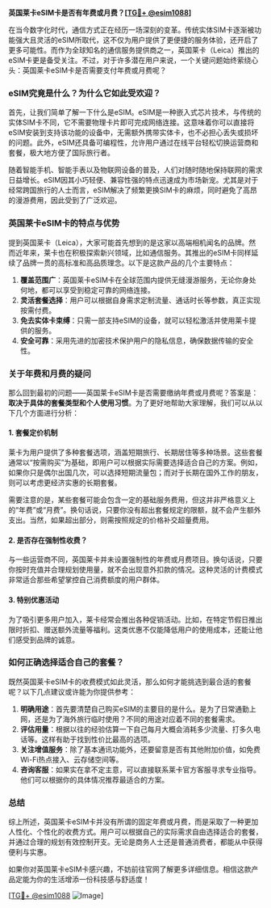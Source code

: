 **英国莱卡eSIM卡是否有年费或月费？[[TG💪+ @esim1088](https://t.me/s/esim1088)]**

在当今数字化时代，通信方式正在经历一场深刻的变革。传统实体SIM卡逐渐被功能强大且灵活的eSIM所取代，这不仅为用户提供了更便捷的服务体验，还开启了更多可能性。而作为全球知名的通信服务提供商之一，英国莱卡（Leica）推出的eSIM卡更是备受关注。不过，对于许多潜在用户来说，一个关键问题始终萦绕心头：英国莱卡eSIM卡是否需要支付年费或月费呢？

### eSIM究竟是什么？为什么它如此受欢迎？

首先，让我们简单了解一下什么是eSIM。eSIM是一种嵌入式芯片技术，与传统的实体SIM卡不同，它不需要物理卡片即可完成网络连接。这意味着你可以直接将eSIM安装到支持该功能的设备中，无需额外携带实体卡，也不必担心丢失或损坏的问题。此外，eSIM还具备可编程性，允许用户通过在线平台轻松切换运营商和套餐，极大地方便了国际旅行者。

随着智能手机、智能手表以及物联网设备的普及，人们对随时随地保持联网的需求日益增长。eSIM因其小巧轻便、兼容性强的特点迅速成为市场新宠。尤其是对于经常跨国旅行的人士而言，eSIM解决了频繁更换SIM卡的麻烦，同时避免了高昂的漫游费用，因此受到了广泛欢迎。

### 英国莱卡eSIM卡的特点与优势

提到英国莱卡（Leica），大家可能首先想到的是这家以高端相机闻名的品牌。然而近年来，莱卡也在积极探索新兴领域，比如通信服务。其推出的eSIM卡同样延续了品牌一贯的高标准和高品质理念。以下是这款产品的几个主要特点：

1. **覆盖范围广**：英国莱卡eSIM卡在全球范围内提供无缝漫游服务，无论你身处何地，都可以享受到稳定可靠的网络连接。
2. **灵活套餐选择**：用户可以根据自身需求定制流量、通话时长等参数，真正实现按需付费。
3. **免去实体卡束缚**：只需一部支持eSIM的设备，就可以轻松激活并使用莱卡提供的服务。
4. **安全可靠**：采用先进的加密技术保护用户的隐私信息，确保数据传输的安全性。

### 关于年费和月费的疑问

那么回到最初的问题——英国莱卡eSIM卡是否需要缴纳年费或月费呢？答案是：**取决于具体的套餐类型和个人使用习惯**。为了更好地帮助大家理解，我们可以从以下几个方面进行分析：

#### 1. 套餐定价机制

莱卡为用户提供了多种套餐选项，涵盖短期旅行、长期居住等多种场景。这些套餐通常以“按需购买”为基础，即用户可以根据实际需要选择适合自己的方案。例如，如果你只是偶尔出国几次，可以选择短期流量包；而对于长期在国外工作的朋友，则可以考虑更经济实惠的长期套餐。

需要注意的是，某些套餐可能会包含一定的基础服务费用，但这并非严格意义上的“年费”或“月费”。换句话说，只要你没有超出套餐规定的限额，就不会产生额外支出。当然，如果超出部分，则需按照规定的价格补交超量费用。

#### 2. 是否存在强制性收费？

与一些运营商不同，英国莱卡并未设置强制性的年费或月费项目。换句话说，只要你按时充值并合理规划使用量，就不会出现意外扣款的情况。这种灵活的计费模式非常适合那些希望掌控自己消费额度的用户群体。

#### 3. 特别优惠活动

为了吸引更多用户加入，莱卡经常会推出各种促销活动。比如，在特定节假日推出限时折扣、赠送额外流量等福利。这类优惠不仅能降低用户的使用成本，还能让他们感受到品牌的诚意。

### 如何正确选择适合自己的套餐？

既然英国莱卡eSIM卡的收费模式如此灵活，那么如何才能挑选到最合适的套餐呢？以下几点建议或许能为你提供参考：

1. **明确用途**：首先要清楚自己购买eSIM的主要目的是什么。是为了日常通勤上网，还是为了海外旅行临时使用？不同的用途对应着不同的套餐需求。
2. **评估用量**：根据以往的经验估算一下自己每月大概会消耗多少流量、打多久电话等。这样有助于找到性价比最高的选项。
3. **关注增值服务**：除了基本通讯功能外，还要留意是否有其他附加价值，如免费Wi-Fi热点接入、云存储空间等。
4. **咨询客服**：如果实在拿不定主意，可以直接联系莱卡官方客服寻求专业指导。他们可以根据你的具体情况推荐最适合的方案。

### 总结

综上所述，英国莱卡eSIM卡并没有所谓的固定年费或月费，而是采取了一种更加人性化、个性化的收费方式。用户可以根据自己的实际需求自由选择适合的套餐，并通过合理的规划有效控制开支。无论是商务人士还是普通消费者，都能从中获得便利与实惠。

如果你对英国莱卡eSIM卡感兴趣，不妨前往官网了解更多详细信息。相信这款产品定能为你的生活增添一份科技感与舒适度！

[[TG💪+ @esim1088](https://t.me/s/esim1088) ![Image](https://i.postimg.cc/4NQfJmqS/Snipaste-2025-05-13-00-14-12.png)]